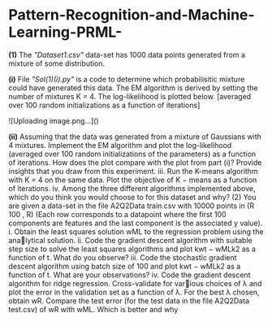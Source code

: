# Pattern-Recognition-and-Machine-Learning-PRML-
<b>(1)</b> The <i>"Dataset1.csv"</i> data-set has 1000 data points generated from a mixture of some distribution.
<p>
  <b>(i)</b> File <i>"Sol(1)(i).py"</i> is a code to determine which probabilisitic mixture could have generated this data. The EM algorithm is derived by setting the       number of mixtures K = 4. The log-likelihood is plotted below. [averaged over 100 random initializations as a function of iterations]
  </p>
  ![Uploading image.png…]()

    
  <b>(ii)</b> Assuming that the data was generated from a mixture of Gaussians with 4 mixtures. Implement the EM algorithm and plot the log-likelihood (averaged over           100 random initializations of the parameters) as a function of iterations.
How does the plot compare with the plot from part (i)? Provide insights that
you draw from this experiment.
iii. Run the K-means algorithm with K = 4 on the same data. Plot the objective of
K − means as a function of iterations.
iv. Among the three different algorithms implemented above, which do you think
you would choose to for this dataset and why?
(2) You are given a data-set in the file A2Q2Data train.csv with 10000 points in (R
100
, R)
(Each row corresponds to a datapoint where the first 100 components are features and
the last component is the associated y value).
i. Obtain the least squares solution wML to the regression problem using the analytical solution.
ii. Code the gradient descent algorithm with suitable step size to solve the least
squares algorithms and plot kwt − wMLk2 as a function of t. What do you
observe?
iii. Code the stochastic gradient descent algorithm using batch size of 100 and plot
kwt − wMLk2 as a function of t. What are your observations?
iv. Code the gradient descent algorithm for ridge regression. Cross-validate for various choices of λ and plot the error in the validation set as a function of λ. For
the best λ chosen, obtain wR. Compare the test error (for the test data in the
file A2Q2Data test.csv) of wR with wML. Which is better and why
